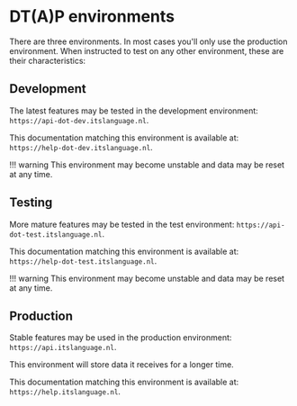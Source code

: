 # DT(A)P environments

There are three environments. In most cases you'll only use the production
environment. When instructed to test on any other environment, these are their
characteristics:

## Development

The latest features may be tested in the development environment:
`https://api-dot-dev.itslanguage.nl`.

This documentation matching this environment is available at:
`https://help-dot-dev.itslanguage.nl`.

!!! warning
    This environment may become unstable and data may be reset at any time.

## Testing

More mature features may be tested in the test environment:
`https://api-dot-test.itslanguage.nl`.

This documentation matching this environment is available at:
`https://help-dot-test.itslanguage.nl`.

!!! warning
    This environment may become unstable and data may be reset at any time.

## Production

Stable features may be used in the production environment:
`https://api.itslanguage.nl`.

This environment will store data it receives for a longer time.

This documentation matching this environment is available at:
`https://help.itslanguage.nl`.
